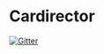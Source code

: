 # Cardirector

[![Gitter](https://badges.gitter.im/Join%20Chat.svg)](https://gitter.im/Mogara/Cardirector?utm_source=badge&utm_medium=badge&utm_campaign=pr-badge&utm_content=badge)